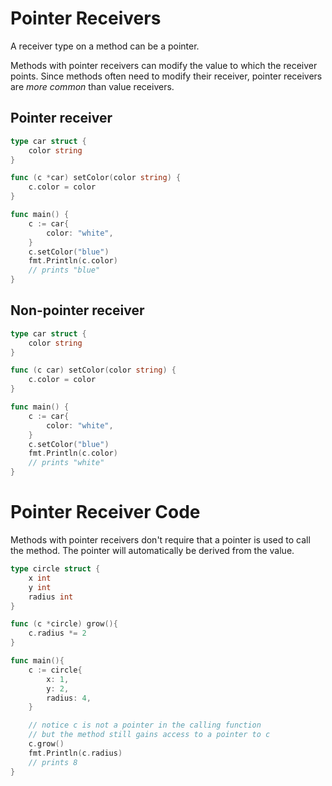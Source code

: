 # Pointer Receivers

A receiver type on a method can be a pointer.

Methods with pointer receivers can modify the value to which the receiver points. Since methods often need to modify their receiver, pointer receivers are *more common* than value receivers.

## Pointer receiver

```go
type car struct {
	color string
}

func (c *car) setColor(color string) {
	c.color = color
}

func main() {
	c := car{
		color: "white",
	}
	c.setColor("blue")
	fmt.Println(c.color)
	// prints "blue"
}
```

## Non-pointer receiver

```go
type car struct {
	color string
}

func (c car) setColor(color string) {
	c.color = color
}

func main() {
	c := car{
		color: "white",
	}
	c.setColor("blue")
	fmt.Println(c.color)
	// prints "white"
}
```
# Pointer Receiver Code

Methods with pointer receivers don't require that a pointer is used to call the method. The pointer will automatically be derived from the value.

```go
type circle struct {
	x int
	y int
    radius int
}

func (c *circle) grow(){
    c.radius *= 2
}

func main(){
    c := circle{
        x: 1,
        y: 2,
        radius: 4,
    }

    // notice c is not a pointer in the calling function
    // but the method still gains access to a pointer to c
    c.grow()
    fmt.Println(c.radius)
    // prints 8
}
```